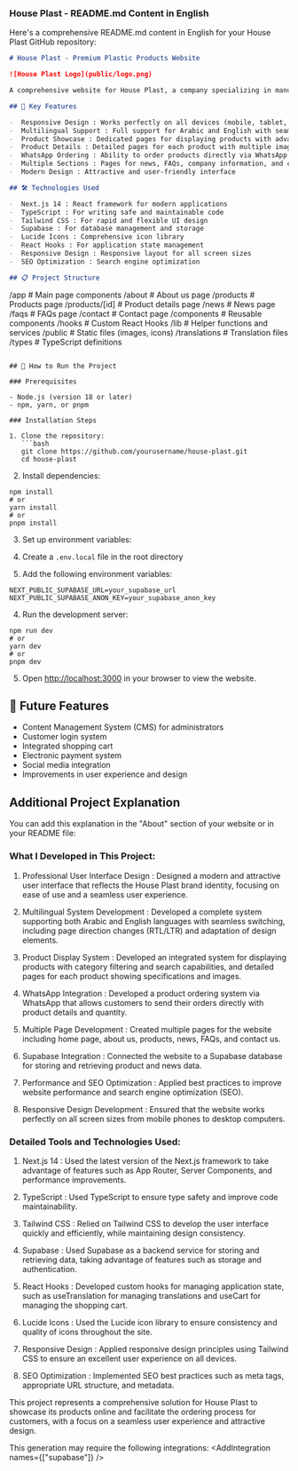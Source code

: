 
### House Plast - README.md Content in English

Here's a comprehensive README.md content in English for your House Plast GitHub repository:

```markdown
# House Plast - Premium Plastic Products Website

![House Plast Logo](public/logo.png)

A comprehensive website for House Plast, a company specializing in manufacturing and selling high-quality plastic products. The website provides an easy-to-use interface for customers to browse products and order them via WhatsApp.

## 🚀 Key Features

-  Responsive Design : Works perfectly on all devices (mobile, tablet, desktop)
-  Multilingual Support : Full support for Arabic and English with seamless switching
-  Product Showcase : Dedicated pages for displaying products with advanced filtering and search
-  Product Details : Detailed pages for each product with multiple images and specifications
-  WhatsApp Ordering : Ability to order products directly via WhatsApp
-  Multiple Sections : Pages for news, FAQs, company information, and contact
-  Modern Design : Attractive and user-friendly interface

## 🛠️ Technologies Used

-  Next.js 14 : React framework for modern applications
-  TypeScript : For writing safe and maintainable code
-  Tailwind CSS : For rapid and flexible UI design
-  Supabase : For database management and storage
-  Lucide Icons : Comprehensive icon library
-  React Hooks : For application state management
-  Responsive Design : Responsive layout for all screen sizes
-  SEO Optimization : Search engine optimization

## 📋 Project Structure

```

/app                   # Main page components
/about               # About us page
/products            # Products page
/products/[id]       # Product details page
/news                # News page
/faqs                # FAQs page
/contact             # Contact page
/components            # Reusable components
/hooks                 # Custom React Hooks
/lib                   # Helper functions and services
/public                # Static files (images, icons)
/translations          # Translation files
/types                 # TypeScript definitions

```plaintext

## 🚀 How to Run the Project

### Prerequisites

- Node.js (version 18 or later)
- npm, yarn, or pnpm

### Installation Steps

1. Clone the repository:
   ```bash
   git clone https://github.com/yourusername/house-plast.git
   cd house-plast
```

2. Install dependencies:

```shellscript
npm install
# or
yarn install
# or
pnpm install
```


3. Set up environment variables:

1. Create a `.env.local` file in the root directory
2. Add the following environment variables:

```plaintext
NEXT_PUBLIC_SUPABASE_URL=your_supabase_url
NEXT_PUBLIC_SUPABASE_ANON_KEY=your_supabase_anon_key
```





4. Run the development server:

```shellscript
npm run dev
# or
yarn dev
# or
pnpm dev
```


5. Open [http://localhost:3000](http://localhost:3000) in your browser to view the website.


## 📱 Future Features

- Content Management System (CMS) for administrators
- Customer login system
- Integrated shopping cart
- Electronic payment system
- Social media integration
- Improvements in user experience and design
## Additional Project Explanation

You can add this explanation in the "About" section of your website or in your README file:

### What I Developed in This Project:

1.  Professional User Interface Design : Designed a modern and attractive user interface that reflects the House Plast brand identity, focusing on ease of use and a seamless user experience.

2.  Multilingual System Development : Developed a complete system supporting both Arabic and English languages with seamless switching, including page direction changes (RTL/LTR) and adaptation of design elements.

3.  Product Display System : Developed an integrated system for displaying products with category filtering and search capabilities, and detailed pages for each product showing specifications and images.

4.  WhatsApp Integration : Developed a product ordering system via WhatsApp that allows customers to send their orders directly with product details and quantity.

5.  Multiple Page Development : Created multiple pages for the website including home page, about us, products, news, FAQs, and contact us.

6.  Supabase Integration : Connected the website to a Supabase database for storing and retrieving product and news data.

7.  Performance and SEO Optimization : Applied best practices to improve website performance and search engine optimization (SEO).

8.  Responsive Design Development : Ensured that the website works perfectly on all screen sizes from mobile phones to desktop computers.

### Detailed Tools and Technologies Used:

1.  Next.js 14 : Used the latest version of the Next.js framework to take advantage of features such as App Router, Server Components, and performance improvements.

2.  TypeScript : Used TypeScript to ensure type safety and improve code maintainability.

3.  Tailwind CSS : Relied on Tailwind CSS to develop the user interface quickly and efficiently, while maintaining design consistency.

4.  Supabase : Used Supabase as a backend service for storing and retrieving data, taking advantage of features such as storage and authentication.

5.  React Hooks : Developed custom hooks for managing application state, such as useTranslation for managing translations and useCart for managing the shopping cart.

6.  Lucide Icons : Used the Lucide icon library to ensure consistency and quality of icons throughout the site.

7.  Responsive Design : Applied responsive design principles using Tailwind CSS to ensure an excellent user experience on all devices.

8.  SEO Optimization : Implemented SEO best practices such as meta tags, appropriate URL structure, and metadata.

This project represents a comprehensive solution for House Plast to showcase its products online and facilitate the ordering process for customers, with a focus on a seamless user experience and attractive design.

<Actions>
  <Action name="Add project screenshots" description="Add website images to the README file to illustrate the design" />
  <Action name="Create CONTRIBUTING.md file" description="Create a guidelines file for project contributors" />
  <Action name="Add status badges" description="Add badges such as build status and version in README" />
  <Action name="Create project Wiki" description="Create a Wiki on GitHub for more detailed project documentation" />
  <Action name="Add LICENSE file" description="Add a license file to the project" />
</Actions>


This generation may require the following integrations: 
<AddIntegration names={["supabase"]} />

